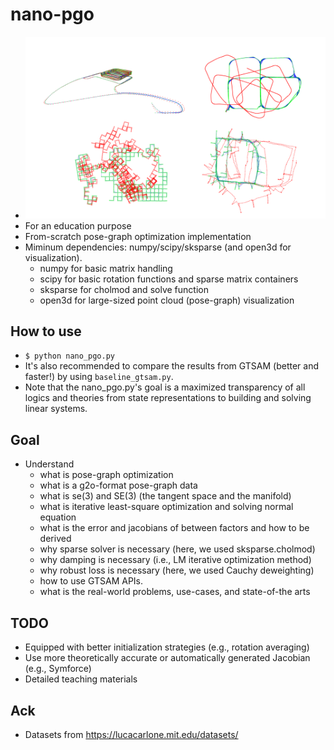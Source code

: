 # nano-pgo
- ![example results](docs/results/visualization/readme.png)
- For an education purpose
- From-scratch pose-graph optimization implementation 
- Miminum dependencies: numpy/scipy/sksparse (and open3d for visualization).
    - numpy for basic matrix handling 
    - scipy for basic rotation functions and sparse matrix containers 
    - sksparse for cholmod and solve function
    - open3d for large-sized point cloud (pose-graph) visualization

## How to use 
- `$ python nano_pgo.py`
- It's also recommended to compare the results from GTSAM (better and faster!) by using `baseline_gtsam.py`.
- Note that the nano_pgo.py's goal is a maximized transparency of all logics and theories from state representations to building and solving linear systems.

## Goal 
- Understand 
    - what is pose-graph optimization
    - what is a g2o-format pose-graph data 
    - what is se(3) and SE(3) (the tangent space and the manifold)
    - what is iterative least-square optimization and solving normal equation
    - what is the error and jacobians of between factors and how to be derived
    - why sparse solver is necessary (here, we used sksparse.cholmod)
    - why damping is necessary (i.e., LM iterative optimization method)
    - why robust loss is necessary (here, we used Cauchy deweighting)
    - how to use GTSAM APIs.
    - what is the real-world problems, use-cases, and state-of-the arts
    
## TODO
- Equipped with better initialization strategies (e.g., rotation averaging) 
- Use more theoretically accurate or automatically generated Jacobian (e.g., Symforce)
- Detailed teaching materials

## Ack 
- Datasets from https://lucacarlone.mit.edu/datasets/


